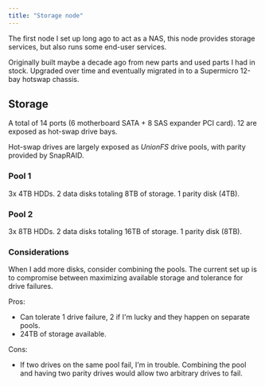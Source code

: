 ```yaml
---
title: "Storage node"
---
```


The first node I set up long ago to act as a NAS, this node provides storage services,
but also runs some end-user services.

Originally built maybe a decade ago from new parts and used parts I had in stock.
Upgraded over time and eventually migrated in to a Supermicro 12-bay hotswap chassis.


## Storage

A total of 14 ports (6 motherboard SATA + 8 SAS expander PCI card). 12 are exposed as
hot-swap drive bays.

Hot-swap drives are largely exposed as _UnionFS_ drive pools, with parity provided by
SnapRAID.


### Pool 1

3x 4TB HDDs. 2 data disks totaling 8TB of storage. 1 parity disk (4TB).


### Pool 2

3x 8TB HDDs. 2 data disks totaling 16TB of storage. 1 parity disk (8TB).


### Considerations

When I add more disks, consider combining the pools. The current set up is to compromise
between maximizing available storage and tolerance for drive failures.

Pros:

* Can tolerate 1 drive failure, 2 if I'm lucky and they happen on separate pools.
* 24TB of storage available.

Cons:

* If two drives on the same pool fail, I'm in trouble. Combining the pool and having two
  parity drives would allow two arbitrary drives to fail.
